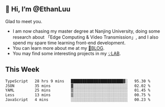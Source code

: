 ## 👋 Hi, I’m @EthanLuu

Glad to meet you.

- I am now chasing my master degree at Nanjing University, doing some research about 「Edge Computing & Video Transmission」, and I also spend my spare time learning front-end development.
- You can learn more about me at my [📝BLOG](https://blog.ethanloo.cn).
- You may find some interesting projects in my [💡LAB](https://lab.ethanloo.cn).

## This Week
<!--START_SECTION:waka-->

```txt
TypeScript   28 hrs 9 mins   ███████████████████████▓░   95.30 %
JSON         35 mins         ▓░░░░░░░░░░░░░░░░░░░░░░░░   02.02 %
YAML         25 mins         ▒░░░░░░░░░░░░░░░░░░░░░░░░   01.45 %
Less         13 mins         ▒░░░░░░░░░░░░░░░░░░░░░░░░   00.75 %
JavaScript   4 mins          ░░░░░░░░░░░░░░░░░░░░░░░░░   00.23 %
```

<!--END_SECTION:waka-->
